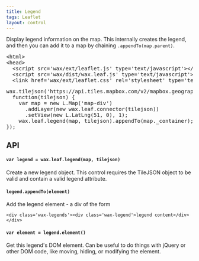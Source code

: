 ```yaml
---
title: Legend
tags: Leaflet
layout: control
---
```


Display legend information on the map. This internally creates the legend,
and then you can add it to a map by chaining `.appendTo(map.parent)`.

<pre class='prettyprint'>
&lt;html&gt;
&lt;head&gt;
  &lt;script src='wax/ext/leaflet.js' type='text/javascript'&gt;&lt;/script&gt;
  &lt;script src='wax/dist/wax.leaf.js' type='text/javascript'&gt;&lt;/script&gt;
  &lt;link href='wax/ext/leaflet.css' rel='stylesheet' type='text/css' /&gt;
</pre>

<div id='map-div' class='demo-map'></div>

<pre class='prettyprint live'>
wax.tilejson('https://api.tiles.mapbox.com/v2/mapbox.geography-class.jsonp',
  function(tilejson) {
    var map = new L.Map('map-div')
      .addLayer(new wax.leaf.connector(tilejson))
      .setView(new L.LatLng(51, 0), 1);
    wax.leaf.legend(map, tilejson).appendTo(map._container);
});
</pre>

## API

#### `var legend = wax.leaf.legend(map, tilejson)`

Create a new legend object. This control requires the TileJSON object
to be valid and contain a valid legend attribute.

#### `legend.appendTo(element)`

Add the legend element - a div of the form

`<div class='wax-legends'><div class='wax-legend'>legend content</div></div>`

#### `var element = legend.element()`

Get this legend's DOM element. Can be useful to do things with jQuery or
other DOM code, like moving, hiding, or modifying the element.
